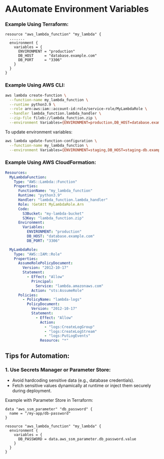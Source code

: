# AAutomate Environment Variables

### Example Using Terraform:
````hcl
resource "aws_lambda_function" "my_lambda" {
  .......
  environment {
    variables = {
      ENVIRONMENT = "production"
      DB_HOST     = "database.example.com"
      DB_PORT     = "3306"
    }
  }
}
````

### Example Using AWS CLI:
````bash
aws lambda create-function \
  --function-name my_lambda_function \
  --runtime python3.9 \
  --role arn:aws:iam::account-id:role/service-role/MyLambdaRole \
  --handler lambda_function.lambda_handler \
  --zip-file fileb://lambda_function.zip \
  --environment Variables={ENVIRONMENT=production,DB_HOST=database.example.com,DB_PORT=3306}
````

To update environment variables:
````bash
aws lambda update-function-configuration \
  --function-name my_lambda_function \
  --environment Variables={ENVIRONMENT=staging,DB_HOST=staging-db.example.com,DB_PORT=3306}
````

### Example Using AWS CloudFormation:
````yaml
Resources:
  MyLambdaFunction:
    Type: "AWS::Lambda::Function"
    Properties:
      FunctionName: "my_lambda_function"
      Runtime: "python3.9"
      Handler: "lambda_function.lambda_handler"
      Role: !GetAtt MyLambdaRole.Arn
      Code:
        S3Bucket: "my-lambda-bucket"
        S3Key: "lambda_function.zip"
      Environment:
        Variables:
          ENVIRONMENT: "production"
          DB_HOST: "database.example.com"
          DB_PORT: "3306"

  MyLambdaRole:
    Type: "AWS::IAM::Role"
    Properties:
      AssumeRolePolicyDocument:
        Version: "2012-10-17"
        Statement:
          - Effect: "Allow"
            Principal:
              Service: "lambda.amazonaws.com"
            Action: "sts:AssumeRole"
      Policies:
        - PolicyName: "lambda-logs"
          PolicyDocument:
            Version: "2012-10-17"
            Statement:
              - Effect: "Allow"
                Action:
                  - "logs:CreateLogGroup"
                  - "logs:CreateLogStream"
                  - "logs:PutLogEvents"
                Resource: "*"

````

## Tips for Automation:
### 1. Use Secrets Manager or Parameter Store:
- Avoid hardcoding sensitive data (e.g., database credentials).
- Fetch sensitive values dynamically at runtime or inject them securely during deployment.

Example with Parameter Store in Terraform:
````hcl
data "aws_ssm_parameter" "db_password" {
  name = "/my-app/db-password"
}

resource "aws_lambda_function" "my_lambda" {
  environment {
    variables = {
      DB_PASSWORD = data.aws_ssm_parameter.db_password.value
    }
  }
}

````